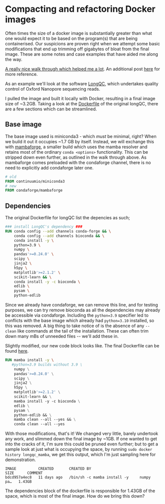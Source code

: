 # Compacting and refactoring Docker images 
Often times the size of a docker image is substantially greater than what
one would expect it to be based on the program(s) that are being containerised.
Our suspicions are proven right when we attempt some basic modifications that end up
trimming off gigabytes of bloat from the final image. These are some notes and case
examples that have aided me along the way. 

[A really nice walk through which helped me a lot](https://uwekorn.com/2021/03/01/deploying-conda-environments-in-docker-how-to-do-it-right.html). An additional post [here](https://jcristharif.com/conda-docker-tips.html) for more reference. 

As an example we'll look at the software [LongQC](https://github.com/yfukasawa/LongQC), which undertakes quality control of Oxford Nanopore sequencing reads.

I pulled the image and built it locally with Docker, resulting in a final image size of ~3.2GB. Taking a look at the [Dockerfile](https://github.com/yfukasawa/LongQC/blob/master/Dockerfile) of the original longQC, there are a few sections which can be streamlined. 

## Base image 
The base image used is miniconda3 - which *must* be minimal, right? When we
build it out it occupies ~1.7 GB by itself. Instead, we will exchange this with
[mambaforge](https://hub.docker.com/r/condaforge/mambaforge), a smaller build
which uses the mamba resolver and retains most of the ordinary `conda
<options>` functionality. This can be stripped down even further, as outlined in the walk through above. As mambaforge comes preloaded with the condaforge channel, there is no need to explicitly add condaforge later one. 
```Dockerfile
# old 
FROM continuumio/miniconda3
# new 
FROM condaforge/mambaforge
```

## Dependencies 
The original Dockerfile for longQC list the depencies as such;
```Dockerfile
### install LongQC's dependency ###
RUN conda config --add channels conda-forge && \
    conda config --add channels bioconda && \
    conda install -y \
    python=3.9 \
    numpy \
    pandas'>=0.24.0' \
    scipy \
    jinja2 \
    h5py \
    matplotlib'>=2.1.2' \
    scikit-learn && \
    conda install -y -c bioconda \
    edlib \
    pysam \
    python-edlib
```
Since we already have condaforge, we can remove this line, and for testing
purposes, we can try remove bioconda as all the dependencies may already be
accessible via condaforge. Including the `python=3.9` specifier led to
conflicts with the base image which already had `python=3.10` installed, so
this was removed. A big thing to take notice of is the absence of any `--clean`
like commands at the tail of the installation. These can often trim down many
mBs of unneeded files -- we'll add these in. 

Slightly modified, our new code block looks like. The final Dockerfile can be found [here](https://github.com/yfukasawa/LongQC/blob/master/Dockerfile).
```Dockerfile
RUN mamba install -y \
   #python=3.9 builds without 3.9 \
    numpy \
    pandas'>=0.24.0' \
    scipy \
    jinja2 \
    h5py \
    matplotlib'>=2.1.2' \
    scikit-learn && \
    mamba install -y -c bioconda \
    edlib \
    pysam \
    python-edlib && \
    mamba clean --all --yes && \
    conda clean --all --yes
```

With those modifications, that's it! We changed very little, barely undertook
any work, and slimmed down the final image by ~1GB. If one wanted to get into
the cracks of it, I'm sure this could be pruned even further; but to get a
sample look at just what is occupying the space, by running `sudo docker
history longqc_mamba`, we get this output, which I'm just sampling here for demonstration. 
```
IMAGE          CREATED       CREATED BY                                      SIZE      COMMENT
bdcd957a4ec8   11 days ago   /bin/sh -c mamba install -y     numpy     pa…   1.43GB
```

The dependencies block of the dockerfile is responsible for 1.43GB of the space, which is most of the final image. How do we bring this down? 




